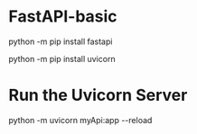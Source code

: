 # FastAPI-basic

python -m pip install fastapi

python -m pip install uvicorn

# Run the Uvicorn Server
python -m uvicorn myApi:app --reload

